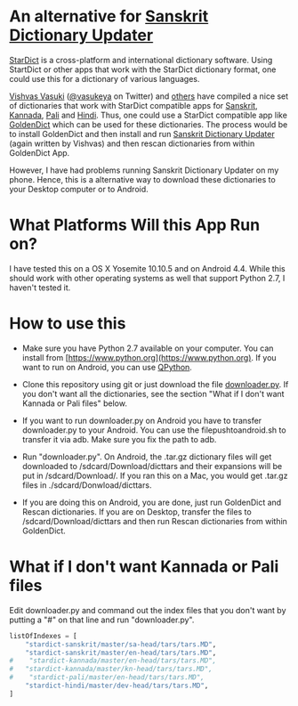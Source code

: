 An alternative for [Sanskrit Dictionary Updater](https://play.google.com/store/apps/details?id=sanskritcode.sanskritdictionaryupdater)
==================

[StarDict](http://www.stardict.org) is a cross-platform and international dictionary software. Using StartDict or other apps that work with the StarDict dictionary format, one could use this for a dictionary of various languages.

[Vishvas Vasuki](https://github.com/vvasuki) ([@vasukeya](https://twitter.com/vasukeya) on Twitter) and [others](https://github.com/sanskrit-coders) have compiled a nice set of dictionaries  that work with StarDict compatible apps for [Sanskrit](https://github.com/sanskrit-coders/stardict-sanskrit), [Kannada](https://github.com/sanskrit-coders/stardict-kannada), [Pali](https://github.com/sanskrit-coders/stardict-pali) and [Hindi](https://github.com/sanskrit-coders/stardict-hindi). Thus, one could use a StarDict compatible app like [GoldenDict](https://play.google.com/store/apps/details?id=mobi.goldendict.android) which can be used for these dictionaries. The process would be to install GoldenDict and then install and run [Sanskrit Dictionary Updater](https://play.google.com/store/apps/details?id=sanskritcode.sanskritdictionaryupdater) (again written by Vishvas) and then rescan dictionaries from within GoldenDict App.

However, I have had problems running Sanskrit Dictionary Updater on my phone. Hence, this is a alternative way to download these dictionaries to your Desktop computer or to Android. 

What Platforms Will this App Run on?
====================================
I have tested this on a OS X Yosemite 10.10.5 and on Android 4.4. While this should work with other operating systems as well that support Python 2.7, I haven't tested it.

How to use this
===============

- Make sure you have Python 2.7 available on your computer. You can install from [https://www.python.org](https://www.python.org). If you want to run on Android, you can use [QPython](http://qpython.com). 

- Clone this repository using git or just download the file [downloader.py](https://raw.githubusercontent.com/nangia/pydictupdater/master/downloader.py). If you don't want all the dictionaries, see the section "What if I don't want Kannada or Pali files" below.

- If you want to run downloader.py on Android you have to transfer downloader.py to your Android. You can use the filepushtoandroid.sh to transfer it via adb. Make sure you fix the path to adb.

- Run "downloader.py". On Android, the .tar.gz dictionary files will get downloaded to /sdcard/Download/dicttars and their expansions will be put in /sdcard/Download/. If you ran this on a Mac, you would get .tar.gz files in ./sdcard/Donwload/dicttars. 

- If you are doing this on Android, you are done, just run GoldenDict and Rescan dictionaries. If you are on Desktop, transfer the files to /sdcard/Download/dicttars and then run Rescan dictionaries from within GoldenDict.


What if I don't want Kannada or Pali files
==========================================
Edit downloader.py and command out the index files that you don't want by putting a "#" on that line and run "downloader.py".

```python
listOfIndexes = [
    "stardict-sanskrit/master/sa-head/tars/tars.MD",
    "stardict-sanskrit/master/en-head/tars/tars.MD",
#    "stardict-kannada/master/en-head/tars/tars.MD",
#   "stardict-kannada/master/kn-head/tars/tars.MD",
#    "stardict-pali/master/en-head/tars/tars.MD",
    "stardict-hindi/master/dev-head/tars/tars.MD",
]
```